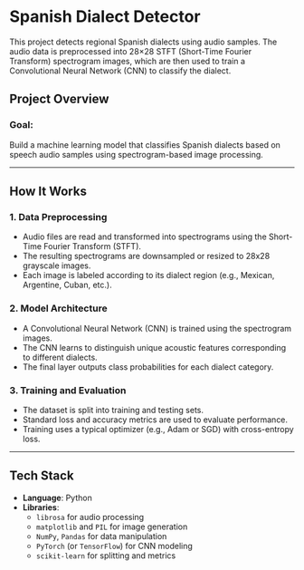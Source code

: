 # Spanish Dialect Detector

This project detects regional Spanish dialects using audio samples. The audio data is preprocessed into 28×28 STFT (Short-Time Fourier Transform) spectrogram images, which are then used to train a Convolutional Neural Network (CNN) to classify the dialect.

## Project Overview

### Goal:
Build a machine learning model that classifies Spanish dialects based on speech audio samples using spectrogram-based image processing.

---

## How It Works

### 1. Data Preprocessing
- Audio files are read and transformed into spectrograms using the Short-Time Fourier Transform (STFT).
- The resulting spectrograms are downsampled or resized to 28x28 grayscale images.
- Each image is labeled according to its dialect region (e.g., Mexican, Argentine, Cuban, etc.).

### 2. Model Architecture
- A Convolutional Neural Network (CNN) is trained using the spectrogram images.
- The CNN learns to distinguish unique acoustic features corresponding to different dialects.
- The final layer outputs class probabilities for each dialect category.

### 3. Training and Evaluation
- The dataset is split into training and testing sets.
- Standard loss and accuracy metrics are used to evaluate performance.
- Training uses a typical optimizer (e.g., Adam or SGD) with cross-entropy loss.

---

## Tech Stack

- **Language**: Python
- **Libraries**:
  - `librosa` for audio processing
  - `matplotlib` and `PIL` for image generation
  - `NumPy`, `Pandas` for data manipulation
  - `PyTorch` (or `TensorFlow`) for CNN modeling
  - `scikit-learn` for splitting and metrics

